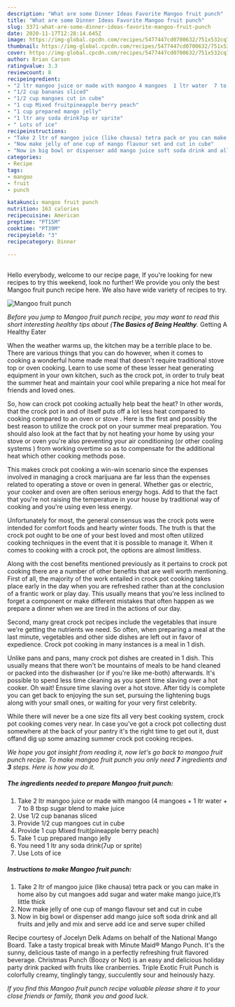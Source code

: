 ```yaml
---
description: "What are some Dinner Ideas Favorite Mangoo fruit punch"
title: "What are some Dinner Ideas Favorite Mangoo fruit punch"
slug: 3371-what-are-some-dinner-ideas-favorite-mangoo-fruit-punch
date: 2020-11-17T12:28:14.645Z
image: https://img-global.cpcdn.com/recipes/5477447cd0700632/751x532cq70/mangoo-fruit-punch-recipe-main-photo.jpg
thumbnail: https://img-global.cpcdn.com/recipes/5477447cd0700632/751x532cq70/mangoo-fruit-punch-recipe-main-photo.jpg
cover: https://img-global.cpcdn.com/recipes/5477447cd0700632/751x532cq70/mangoo-fruit-punch-recipe-main-photo.jpg
author: Brian Carson
ratingvalue: 3.3
reviewcount: 8
recipeingredient:
- "2 ltr mangoo juice or made with mangoo 4 mangoes  1 ltr water  7 to 8 tbsp sugar blend to make juice"
- "1/2 cup bananas sliced"
- "1/2 cup mangoes cut in cube"
- "1 cup Mixed fruitpineapple berry peach"
- "1 cup prepared mango jelly"
- "1 ltr any soda drink7up or sprite"
- " Lots of ice"
recipeinstructions:
- "Take 2 ltr of mangoo juice (like chausa) tetra pack or you can make in home also by cut mangoes add sugar and water make mango juice,it’s little thick"
- "Now make jelly of one cup of mango flavour set and cut in cube"
- "Now in big bowl or dispenser add mango juice soft soda drink and all fruits and jelly and mix and serve add ice and serve super chilled"
categories:
- Recipe
tags:
- mangoo
- fruit
- punch

katakunci: mangoo fruit punch 
nutrition: 163 calories
recipecuisine: American
preptime: "PT15M"
cooktime: "PT39M"
recipeyield: "3"
recipecategory: Dinner

---
```

<br>
Hello everybody, welcome to our recipe page, If you're looking for new recipes to try this weekend, look no further! We provide you only the best Mangoo fruit punch recipe here. We also have wide variety of recipes to try.
<br>


![Mangoo fruit punch](https://img-global.cpcdn.com/recipes/5477447cd0700632/751x532cq70/mangoo-fruit-punch-recipe-main-photo.jpg)

<i>Before you jump to Mangoo fruit punch recipe, you may want to read this short interesting healthy tips about {<strong>The Basics of Being Healthy</strong>.</i>
Getting A Healthy Eater


When the weather warms up, the kitchen may be a terrible place to be. There are various things that you can do however, when it comes to cooking a wonderful home made meal that doesn't require traditional stove top or oven cooking. Learn to use some of these lesser heat generating equipment in your own kitchen, such as the crock pot, in order to truly beat the summer heat and maintain your cool while preparing a nice hot meal for friends and loved ones.

So, how can crock pot cooking actually help beat the heat? In other words, that the crock pot in and of itself puts off a lot less heat compared to cooking compared to an oven or stove . Here is the first and possibly the best reason to utilize the crock pot on your summer meal preparation. You should also look at the fact that by not heating your home by using your stove or oven you're also preventing your air conditioning (or other cooling systems ) from working overtime so as to compensate for the additional heat which other cooking methods pose.

This makes crock pot cooking a win-win scenario since the expenses involved in managing a crock marijuana are far less than the expenses related to operating a stove or oven in general. Whether gas or electric, your cooker and oven are often serious energy hogs. Add to that the fact that you're not raising the temperature in your house by traditional way of cooking and you're using even less energy.

Unfortunately for most, the general consensus was the crock pots were intended for comfort foods and hearty winter foods.  The truth is that the crock pot ought to be one of your best loved and most often utilized cooking techniques in the event that it is possible to manage it. When it comes to cooking with a crock pot, the options are almost limitless.  



Along with the cost benefits mentioned previously as it pertains to crock pot cooking there are a number of other benefits that are well worth mentioning. First of all, the majority of the work entailed in crock pot cooking takes place early in the day when you are refreshed rather than at the conclusion of a frantic work or play day. This usually means that you're less inclined to forget a component or make different mistakes that often happen as we prepare a dinner when we are tired in the actions of our day.

Second, many great crock pot recipes include the vegetables that insure we're getting the nutrients we need. So often, when preparing a meal at the last minute, vegetables and other side dishes are left out in favor of expedience. Crock pot cooking in many instances is a meal in 1 dish.

 Unlike pans and pans, many crock pot dishes are created in 1 dish. This usually means that there won't be mountains of meals to be hand cleaned or packed into the dishwasher (or if you're like me-both) afterwards. It's possible to spend less time cleaning as you spent time slaving over a hot cooker. Oh wait! Ensure time slaving over a hot stove. After tidy is complete you can get back to enjoying the sun set, pursuing the lightening bugs along with your small ones, or waiting for your very first celebrity.

While there will never be a one size fits all very best cooking system, crock pot cooking comes very near. In case you've got a crock pot collecting dust somewhere at the back of your pantry it's the right time to get out it, dust offand dig up some amazing summer crock pot cooking recipes.


<i>We hope you got insight from reading it, now let's go back to mangoo fruit punch recipe. To make mangoo fruit punch you only need <strong>7</strong> ingredients and <strong>3</strong> steps. Here is how you do it.
</i>

##### The ingredients needed to prepare Mangoo fruit punch:

1. Take 2 ltr mangoo juice or made with mangoo (4 mangoes + 1 ltr water + 7 to 8 tbsp sugar blend to make juice
1. Use 1/2 cup bananas sliced
1. Provide 1/2 cup mangoes cut in cube
1. Provide 1 cup Mixed fruit(pineapple berry peach)
1. Take 1 cup prepared mango jelly
1. You need 1 ltr any soda drink(7up or sprite)
1. Use  Lots of ice


##### Instructions to make Mangoo fruit punch:

1. Take 2 ltr of mangoo juice (like chausa) tetra pack or you can make in home also by cut mangoes add sugar and water make mango juice,it’s little thick
1. Now make jelly of one cup of mango flavour set and cut in cube
1. Now in big bowl or dispenser add mango juice soft soda drink and all fruits and jelly and mix and serve add ice and serve super chilled


Recipe courtesy of Jocelyn Delk Adams on behalf of the National Mango Board. Take a tasty tropical break with Minute Maid® Mango Punch. It&#39;s the sunny, delicious taste of mango in a perfectly refreshing fruit flavored beverage. Christmas Punch (Boozy or Not) is an easy and delicious holiday party drink packed with fruits like cranberries. Triple Exotic Fruit Punch is colorfully creamy, tinglingly tangy, succulently sour and heinously hazy. 

<i>If you find this Mangoo fruit punch recipe valuable please share it to your close friends or family, thank you and good luck.</i>
